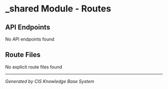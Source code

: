 # _shared Module - Routes

## API Endpoints
No API endpoints found

## Route Files
No explicit route files found

---
*Generated by CIS Knowledge Base System*